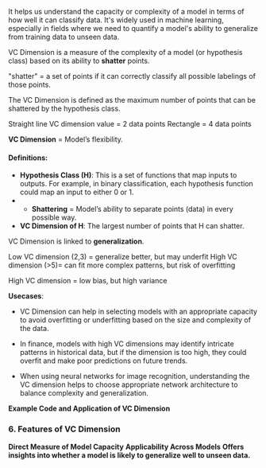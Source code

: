 
It helps us understand the capacity or complexity of a model in terms of how well it can classify data. 
It's widely used in machine learning, especially in fields where we need to quantify a model's ability to generalize from training data to unseen data.

VC Dimension is a measure of the complexity of a model (or hypothesis class) based on its ability to **shatter** points.  

"shatter" =  a set of points if it can correctly classify all possible labelings of those points. 

The VC Dimension is defined as the maximum number of points that can be shattered by the hypothesis class.

Straight line VC dimension value = 2 data points
Rectangle = 4 data points


**VC Dimension** = Model’s flexibility.
#### Definitions:

- **Hypothesis Class (H)**: This is a set of functions that map inputs to outputs. For example, in binary classification, each hypothesis function could map an input to either 0 or 1.
- - **Shattering** = Model’s ability to separate points (data) in every possible way.
- **VC Dimension of H**: The largest number of points that H can shatter.

VC Dimension is linked to **generalization**. 

Low VC dimension (2,3) =  generalize better, but may underfit
High VC dimension (>5)=   can fit more complex patterns, but risk of overfitting 

High VC dimension =   low bias, but high variance

**Usecases**:
- VC Dimension can help in selecting models with an appropriate capacity to avoid overfitting or underfitting based on the size and complexity of the data.

- In finance, models with high VC dimensions may identify intricate patterns in historical data, but if the dimension is too high, they could overfit and make poor predictions on future trends.

- When using neural networks for image recognition, understanding the VC dimension helps to choose appropriate network architecture to balance complexity and generalization.

**Example Code and Application of VC Dimension**


### 6. **Features of VC Dimension**

**Direct Measure of Model Capacity**
**Applicability Across Models**
**Offers insights into whether a model is likely to generalize well to unseen data.**
 
